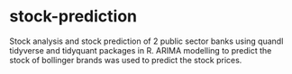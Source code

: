# stock-prediction
Stock analysis and stock prediction of 2 public sector banks using quandl tidyverse and tidyquant packages in R. ARIMA modelling to predict the stock of bollinger brands was used to predict the stock prices.
